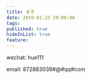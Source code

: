 ```yaml
---
title: 关于
date: 2019-01-25 19:09:48
tags: 
published: true
hideInList: true
feature: 
---
```

wechat: hue111

email: 872883039#@#qq#com


